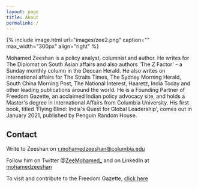 ```yaml
---
layout: page
title: About
permalink: /
---
```


{% include image.html url="images/zee2.png" caption="" max_width="300px" align="right" %}

Mohamed Zeeshan is a policy analyst, columnist and author. He writes for The Diplomat on South Asian affairs and also authors 'The Z Factor' - a Sunday monthly column in the Deccan Herald. He also writes on international affairs for The Straits Times, The Sydney Morning Herald, South China Morning Post, The National Interest, Haaretz, India Today and other leading publications around the world. He is a Founding Partner of Freedom Gazette, an acclaimed Indian policy advocacy site, and holds a Master's degree in International Affairs from Columbia University. His first book, titled 'Flying Blind: India's Quest for Global Leadership', comes out in January 2021, published by Penguin Random House.

## Contact

Write to Zeeshan on [r.mohamedzeeshan@columbia.edu]

Follow him on Twitter @[ZeeMohamed_] and on LinkedIn at [mohamedzeeshan]

To visit and contribute to the Freedom Gazette, [click here]

[r.mohamedzeeshan@columbia.edu]: mailto:r.mohamedzeeshan@columbia.edu
[mohamedzeeshan]: https://www.linkedin.com/in/mohamedzeeshan/
[ZeeMohamed_]: https://twitter.com/ZeeMohamed_
[click here]: http://www.freedomgazette.in/




